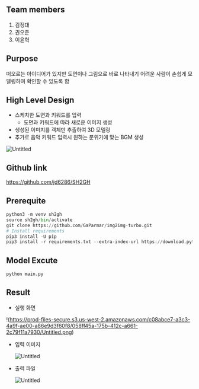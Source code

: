 ## Team members

1. 김정대
2. 권오준
3. 이윤혁

## Purpose

떠오르는 아이디어가 있지만 도면이나 그림으로 바로 나타내기 어려운 사람이 손쉽게 모델링하여 확인할 수 있도록 함

## High Level Design

- 스케치한 도면과 키워드를 입력
    - 도면과 키워드에 따라 새로운 이미지 생성
- 생성된 이미지를 객체만 추출하여 3D 모델링
- 추가로 음악 키워드 입력시 원하는 분위기에 맞는 BGM 생성

![Untitled](https://prod-files-secure.s3.us-west-2.amazonaws.com/c08abce7-a3c3-4a9f-ae00-a86e9d3f60f8/616a4f3c-bc77-4a42-9c41-d0fc52c5d815/Untitled.jpeg)

## Github link

https://github.com/jd6286/SH2GH

## Prerequite

```python
python3 -m venv sh2gh
source sh2gh/bin/activate
git clone https://github.com/GaParmar/img2img-turbo.git
# Install requirements
pip3 install -U pip
pip3 install -r requirements.txt --extra-index-url https://download.pytorch.org/whl/cpu
```

## Model Excute

```python
python main.py
```

## Result

- 실행 화면

!(https://prod-files-secure.s3.us-west-2.amazonaws.com/c08abce7-a3c3-4a9f-ae00-a86e9d3f60f8/058ff45a-175b-412c-a661-2c79f11a7930/Untitled.png)

- 입력 이미지
    
    ![Untitled](https://prod-files-secure.s3.us-west-2.amazonaws.com/c08abce7-a3c3-4a9f-ae00-a86e9d3f60f8/6225bf4a-ef12-4051-acd2-725e5afa376a/8d83ad79-74a7-474c-bee7-d14106c38209.png)
    

- 출력 파일
    
    ![Untitled](https://prod-files-secure.s3.us-west-2.amazonaws.com/c08abce7-a3c3-4a9f-ae00-a86e9d3f60f8/91b1f3ae-6959-4e0c-9e7e-1d7d46785565/Untitled.png)
